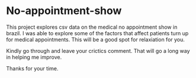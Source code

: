 # No-appointment-show

This project explores csv data on the medical no appointment show in brazil. I was able to explore some of the factors that affect patients turn up for medical appointments. 
This will be a good spot for relaxiation for you.

Kindly go through and leave your crictics comment. That will go a long way in helping me improve.

Thanks for your time.
